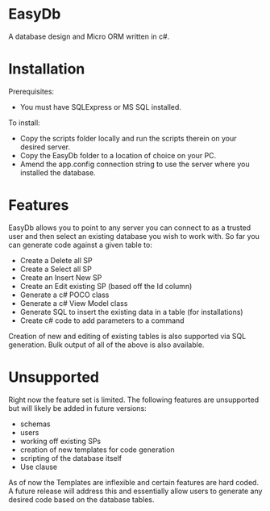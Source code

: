 # EasyDb
A database design and Micro ORM written in c#.

# Installation
Prerequisites:
  - You must have SQLExpress or MS SQL installed.
  
To install:
  - Copy the scripts folder locally and run the scripts therein on your desired server.
  - Copy the EasyDb folder to a location of choice on your PC.
  - Amend the app.config connection string to use the server where you installed the database.
  
# Features
EasyDb allows you to point to any server you can connect to as a trusted user and then select an existing database you wish to work with. So far you can generate code against a given table to:
  - Create a Delete all SP
  - Create a Select all SP
  - Create an Insert New SP
  - Create an Edit existing SP (based off the Id column)
  - Generate a c# POCO class
  - Generate a c# View Model class
  - Generate SQL to insert the existing data in a table (for installations)
  - Create c# code to add parameters to a command
  
Creation of new and editing of existing tables is also supported via SQL generation.
Bulk output of all of the above is also available.

# Unsupported
Right now the feature set is limited. The following features are unsupported but will likely be added in future versions:
  - schemas
  - users
  - working off existing SPs
  - creation of new templates for code generation
  - scripting of the database itself
  - Use clause
  
As of now the Templates are inflexible and certain features are hard coded. A future release will address this and essentially allow users to generate any desired code based on the database tables.
